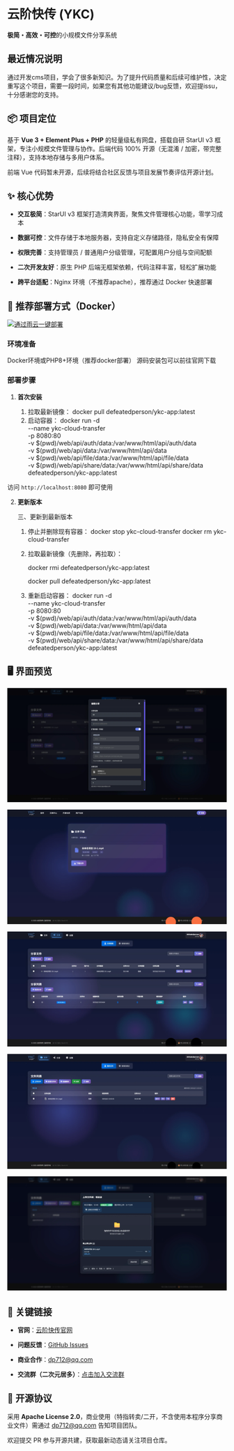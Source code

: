 # 云阶快传 (YKC)

**极简・高效・可控**的小规模文件分享系统

## 最近情况说明

通过开发cms项目，学会了很多新知识。为了提升代码质量和后续可维护性，决定重写这个项目，需要一段时间，如果您有其他功能建议/bug反馈，欢迎提issu，十分感谢您的支持。

## 📦 项目定位

基于 **Vue 3 + Element Plus + PHP** 的轻量级私有网盘，搭载自研 StarUI v3 框架，专注小规模文件管理与协作。后端代码 100% 开源（无混淆 / 加密，带完整注释），支持本地存储与多用户体系。

前端 Vue 代码暂未开源，后续将结合社区反馈与项目发展节奏评估开源计划。

## ✨ 核心优势



*   **交互极简**：StarUI v3 框架打造清爽界面，聚焦文件管理核心功能，零学习成本

*   **数据可控**：文件存储于本地服务器，支持自定义存储路径，隐私安全有保障

*   **权限完善**：支持管理员 / 普通用户分级管理，可配置用户分组与空间配额

*   **二次开发友好**：原生 PHP 后端无框架依赖，代码注释丰富，轻松扩展功能

*   **跨平台适配**：Nginx 环境（不推荐apache），推荐通过 Docker 快速部署

## 🚀 推荐部署方式（Docker）

[![通过雨云一键部署](https://rainyun-apps.cn-nb1.rains3.com/materials/deploy-on-rainyun-cn.svg)](https://app.rainyun.com/apps/rca/store/6854/dp712_)

### 环境准备

Docker环境或PHP8+环境（推荐docker部署）
源码安装包可以前往官网下载

### 部署步骤



1.  **首次安装**


    1. 拉取最新镜像：
       docker pull defeatedperson/ykc-app:latest
    2. 启动容器：
       docker run -d \
         --name ykc-cloud-transfer \
         -p 8080:80 \
         -v $(pwd)/web/api/auth/data:/var/www/html/api/auth/data \
         -v $(pwd)/web/api/data:/var/www/html/api/data \
         -v $(pwd)/web/api/file/data:/var/www/html/api/file/data \
         -v $(pwd)/web/api/share/data:/var/www/html/api/share/data \
         defeatedperson/ykc-app:latest

访问 `http://localhost:8080` 即可使用

2.  **更新版本**

    三、更新到最新版本
    1. 停止并删除现有容器：
       docker stop ykc-cloud-transfer
       docker rm ykc-cloud-transfer
    2. 拉取最新镜像（先删除，再拉取）：
       
       docker rmi defeatedperson/ykc-app:latest
       
       docker pull defeatedperson/ykc-app:latest
    4. 重新启动容器：
       docker run -d \
         --name ykc-cloud-transfer \
         -p 8080:80 \
         -v $(pwd)/web/api/auth/data:/var/www/html/api/auth/data \
         -v $(pwd)/web/api/data:/var/www/html/api/data \
         -v $(pwd)/web/api/file/data:/var/www/html/api/file/data \
         -v $(pwd)/web/api/share/data:/var/www/html/api/share/data \
         defeatedperson/ykc-app:latest









## 🖥️ 界面预览



![分享设置](https://raw.githubusercontent.com/defeatedperson/ykc/refs/heads/main/photo/1.webp)



![分享下载](https://raw.githubusercontent.com/defeatedperson/ykc/refs/heads/main/photo/2.webp)



![分享管理](https://raw.githubusercontent.com/defeatedperson/ykc/refs/heads/main/photo/3.webp)



![文件管理](https://raw.githubusercontent.com/defeatedperson/ykc/refs/heads/main/photo/4.webp)



![文件上传](https://raw.githubusercontent.com/defeatedperson/ykc/refs/heads/main/photo/5.webp)

## 🔗 关键链接



*   **官网**：[云阶快传官网](https://www.xcdream.com/ykc)

*   **问题反馈**：[GitHub Issues](https://github.com/defeatedperson/ykc/issues)

*   **商业合作**：dp712@qq.com

*   **交流群（二次元居多）**：[点击加入交流群](https://qm.qq.com/q/a0Kywvgjhm)

## 📜 开源协议

采用 **Apache License 2.0**，商业使用（特指转卖/二开，不含使用本程序分享商业文件）需通过 dp712@qq.com 告知项目团队。

欢迎提交 PR 参与开源共建，获取最新动态请关注项目仓库。
